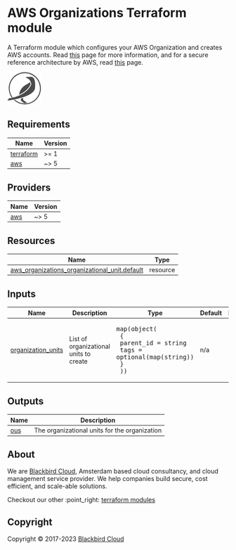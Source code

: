 # AWS Organizations Terraform module
A Terraform module which configures your AWS Organization and creates AWS accounts. Read [this](https://docs.aws.amazon.com/organizations/index.html) page for more information, and for a secure reference architecture by AWS, read [this](https://docs.aws.amazon.com/prescriptive-guidance/latest/security-reference-architecture/welcome.html) page.

[![blackbird-logo](https://raw.githubusercontent.com/blackbird-cloud/terraform-module-template/main/.config/logo_simple.png)](https://www.blackbird.cloud)


## Requirements

| Name | Version |
|------|---------|
| <a name="requirement_terraform"></a> [terraform](#requirement\_terraform) | >= 1 |
| <a name="requirement_aws"></a> [aws](#requirement\_aws) | ~> 5 |

## Providers

| Name | Version |
|------|---------|
| <a name="provider_aws"></a> [aws](#provider\_aws) | ~> 5 |

## Resources

| Name | Type |
|------|------|
| [aws_organizations_organizational_unit.default](https://registry.terraform.io/providers/hashicorp/aws/latest/docs/resources/organizations_organizational_unit) | resource |

## Inputs

| Name | Description | Type | Default | Required |
|------|-------------|------|---------|:--------:|
| <a name="input_organization_units"></a> [organization\_units](#input\_organization\_units) | List of organizational units to create | <pre>map(object(<br>    {<br>      parent_id = string<br>      tags      = optional(map(string))<br>    }<br>  ))</pre> | n/a | yes |

## Outputs

| Name | Description |
|------|-------------|
| <a name="output_ous"></a> [ous](#output\_ous) | The organizational units for the organization |

## About

We are [Blackbird Cloud](https://blackbird.cloud), Amsterdam based cloud consultancy, and cloud management service provider. We help companies build secure, cost efficient, and scale-able solutions.

Checkout our other :point\_right: [terraform modules](https://registry.terraform.io/namespaces/blackbird-cloud)

## Copyright

Copyright © 2017-2023 [Blackbird Cloud](https://www.blackbird.cloud)
